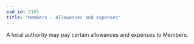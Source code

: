 ```yaml
---
esd_id: 2165
title: "Members - allowances and expenses"
---
```


A local authority may pay certain allowances and expenses to Members.


